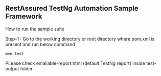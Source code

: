 ## RestAssured TestNg Automation Sample Framework

How to run the sample suite 

Step-1 : Go to the working directory or root directory where pom.xml is present 
and run below command

```
mvn test
```
PLease check emailable-report.html (default TestNg report) inside test-output folder